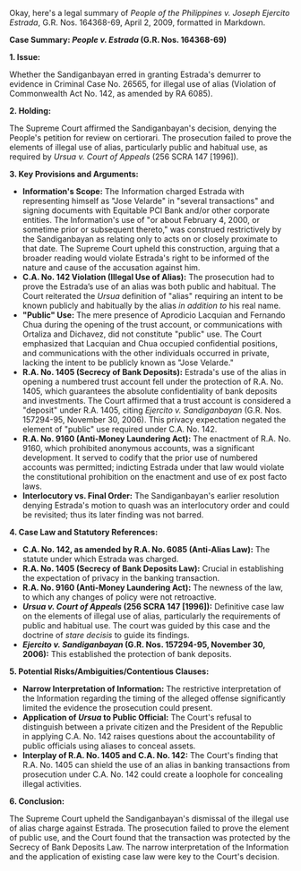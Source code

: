 Okay, here's a legal summary of *People of the Philippines v. Joseph Ejercito Estrada*, G.R. Nos. 164368-69, April 2, 2009, formatted in Markdown.

**Case Summary: *People v. Estrada* (G.R. Nos. 164368-69)**

**1. Issue:**

Whether the Sandiganbayan erred in granting Estrada's demurrer to evidence in Criminal Case No. 26565, for illegal use of alias (Violation of Commonwealth Act No. 142, as amended by RA 6085).

**2. Holding:**

The Supreme Court affirmed the Sandiganbayan's decision, denying the People's petition for review on certiorari. The prosecution failed to prove the elements of illegal use of alias, particularly public and habitual use, as required by *Ursua v. Court of Appeals* (256 SCRA 147 [1996]).

**3. Key Provisions and Arguments:**

*   **Information's Scope:** The Information charged Estrada with representing himself as "Jose Velarde" in "several transactions" and signing documents with Equitable PCI Bank and/or other corporate entities. The Information's use of "or about February 4, 2000, or sometime prior or subsequent thereto," was construed restrictively by the Sandiganbayan as relating only to acts on or closely proximate to that date. The Supreme Court upheld this construction, arguing that a broader reading would violate Estrada's right to be informed of the nature and cause of the accusation against him.
*   **C.A. No. 142 Violation (Illegal Use of Alias):**  The prosecution had to prove the Estrada’s use of an alias was both public and habitual. The Court reiterated the *Ursua* definition of "alias" requiring an intent to be known publicly and habitually by the alias *in addition to* his real name.
*   **"Public" Use:** The mere presence of Aprodicio Lacquian and Fernando Chua during the opening of the trust account, or communications with Ortaliza and Dichavez, did not constitute "public" use. The Court emphasized that Lacquian and Chua occupied confidential positions, and communications with the other individuals occurred in private, lacking the intent to be publicly known as "Jose Velarde."
*   **R.A. No. 1405 (Secrecy of Bank Deposits):** Estrada's use of the alias in opening a numbered trust account fell under the protection of R.A. No. 1405, which guarantees the absolute confidentiality of bank deposits and investments.  The Court affirmed that a trust account is considered a "deposit" under R.A. 1405, citing *Ejercito v. Sandiganbayan* (G.R. Nos. 157294-95, November 30, 2006). This privacy expectation negated the element of "public" use required under C.A. No. 142.
*   **R.A. No. 9160 (Anti-Money Laundering Act):** The enactment of R.A. No. 9160, which prohibited anonymous accounts, was a significant development.  It served to codify that the prior use of numbered accounts was permitted; indicting Estrada under that law would violate the constitutional prohibition on the enactment and use of ex post facto laws.
*   **Interlocutory vs. Final Order:**  The Sandiganbayan's earlier resolution denying Estrada's motion to quash was an interlocutory order and could be revisited; thus its later finding was not barred.

**4. Case Law and Statutory References:**

*   **C.A. No. 142, as amended by R.A. No. 6085 (Anti-Alias Law):** The statute under which Estrada was charged.
*   **R.A. No. 1405 (Secrecy of Bank Deposits Law):**  Crucial in establishing the expectation of privacy in the banking transaction.
*   **R.A. No. 9160 (Anti-Money Laundering Act):**  The newness of the law, to which any changes of policy were not retroactive.
*   ***Ursua v. Court of Appeals* (256 SCRA 147 [1996]):**  Definitive case law on the elements of illegal use of alias, particularly the requirements of public and habitual use. The court was guided by this case and the doctrine of *stare decisis* to guide its findings.
*   ***Ejercito v. Sandiganbayan* (G.R. Nos. 157294-95, November 30, 2006):**  This established the protection of bank deposits.

**5. Potential Risks/Ambiguities/Contentious Clauses:**

*   **Narrow Interpretation of Information:**  The restrictive interpretation of the Information regarding the timing of the alleged offense significantly limited the evidence the prosecution could present.
*   **Application of *Ursua* to Public Official:**  The Court's refusal to distinguish between a private citizen and the President of the Republic in applying C.A. No. 142 raises questions about the accountability of public officials using aliases to conceal assets.
*   **Interplay of R.A. No. 1405 and C.A. No. 142:**  The Court's finding that R.A. No. 1405 can shield the use of an alias in banking transactions from prosecution under C.A. No. 142 could create a loophole for concealing illegal activities.

**6. Conclusion:**

The Supreme Court upheld the Sandiganbayan's dismissal of the illegal use of alias charge against Estrada.  The prosecution failed to prove the element of public use, and the Court found that the transaction was protected by the Secrecy of Bank Deposits Law. The narrow interpretation of the Information and the application of existing case law were key to the Court's decision.
